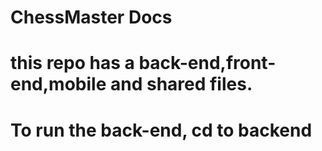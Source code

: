 # ChessMaster Docs
# this repo has a back-end,front-end,mobile and shared files.
# To run the back-end, cd to backend
